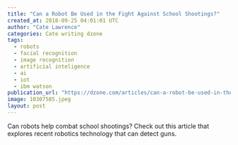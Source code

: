 ```yaml
---
title: "Can a Robot Be Used in the Fight Against School Shootings?"
created_at: 2018-09-25 04:01:01 UTC
author: "Cate Lawrence"
categories: Cate writing dzone
tags: 
  - robots
  - facial recognition
  - image recognition
  - artificial inteligence
  - ai
  - iot
  - ibm watson
publication_url: "https://dzone.com/articles/can-a-robot-be-used-in-the-fight-against-school-sh"
image: 10307585.jpeg
layout: post
---
```

Can robots help combat school shootings? Check out this article that explores recent robotics technology that can detect guns.

